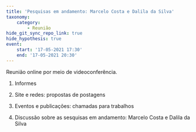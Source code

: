 ```yaml
---
title: 'Pesquisas em andamento: Marcelo Costa e Dalila da Silva'
taxonomy:
    category:
        - Reunião
hide_git_sync_repo_link: true
hide_hypothesis: true
event:
    start: '17-05-2021 17:30'
    end: '17-05-2021 20:30'
---
```


Reunião online por meio de videoconferência.

1. Informes

2. Site e redes: propostas de postagens

3. Eventos e publicações: chamadas para trabalhos

4. Discussão sobre as sesquisas em andamento: Marcelo Costa e Dalila da Silva